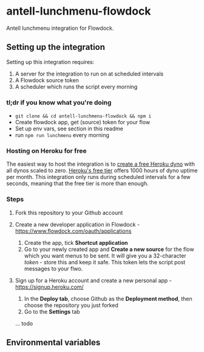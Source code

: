 # antell-lunchmenu-flowdock
Antell lunchmenu integration for Flowdock.

## Setting up the integration
Setting up this integration requires:

1. A server for the integration to run on at scheduled intervals
2. A Flowdock source token
3. A scheduler which runs the script every morning

### tl;dr if you know what you're doing
* `git clone && cd antell-lunchmenu-flowdock && npm i`
* Create flowdock app, get (source) token for your flow
* Set up env vars, see section in this readme
* run `npm run lunchmenu` every morning

### Hosting on Heroku for free
The easiest way to host the integration is to [create a free Heroku dyno](https://signup.heroku.com/) with all dynos scaled to zero.
[Heroku's free tier](https://www.heroku.com/free) offers 1000 hours of dyno uptime per month.
This integration only runs during scheduled intervals for a few seconds, meaning that the free tier is more than enough.

### Steps

1. Fork this repository to your Github account
2. Create a new developer application in Flowdock - https://www.flowdock.com/oauth/applications
   1. Create the app, tick **Shortcut application**
   2. Go to your newly created app and **Create a new source** for the flow which you want menus to be sent. It will give you a 32-character *token* - store this and keep it safe. This token lets the script post messages to your flwo.
2. Sign up for a Heroku account and create a new personal app - https://signup.heroku.com/
   1. In the **Deploy tab**, choose Github as the **Deployment method**, then choose the repository you just forked
   2. Go to the **Settings** tab
   
   ... todo
   
## Environmental variables

